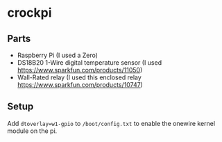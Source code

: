 # crockpi

## Parts

* Raspberry Pi (I used a Zero)
* DS18B20 1-Wire digital temperature sensor
  (I used https://www.sparkfun.com/products/11050)
* Wall-Rated relay (I used this enclosed relay https://www.sparkfun.com/products/10747)

## Setup

Add `dtoverlay=w1-gpio` to `/boot/config.txt` to enable the onewire kernel module on the pi.
